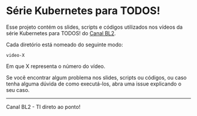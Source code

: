 # Série Kubernetes para TODOS!

Esse projeto contém os slides, scripts e códigos utilizados nos vídeos da série Kubernetes para TODOS! do [Canal BL2](https://www.youtube.com/channel/UCH88sk6G7zG3xE_0zCSJlAQ).

Cada diretório está nomeado do seguinte modo:

```
video-X
```

Em que X representa o número do vídeo.

Se você encontrar algum problema nos slides, scripts ou códigos, ou caso tenha alguma dúvida de como executá-los, abra uma issue explicando o seu caso.

---
Canal BL2  - TI direto ao ponto!